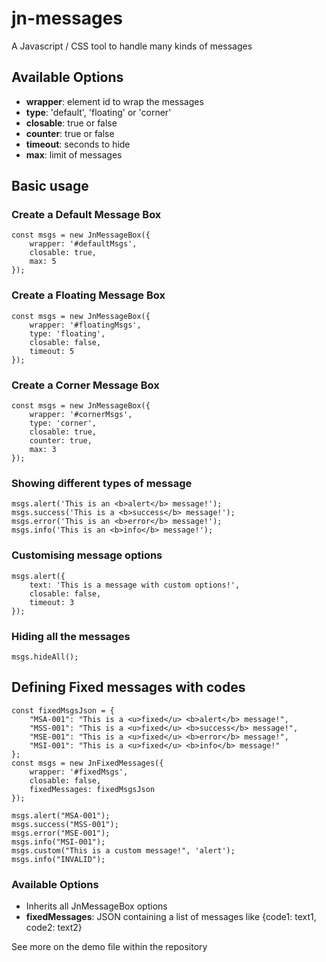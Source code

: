 # jn-messages
A Javascript / CSS tool to handle many kinds of messages

## Available Options
- **wrapper**: element id to wrap the messages
- **type**: 'default', 'floating' or 'corner'
- **closable**: true or false
- **counter**: true or false
- **timeout**: seconds to hide
- **max**: limit of messages

## Basic usage

### Create a Default Message Box
```
const msgs = new JnMessageBox({
    wrapper: '#defaultMsgs', 
    closable: true, 
    max: 5
});
```

### Create a Floating Message Box
```
const msgs = new JnMessageBox({
    wrapper: '#floatingMsgs', 
    type: 'floating', 
    closable: false, 
    timeout: 5
});
```

### Create a Corner Message Box
```
const msgs = new JnMessageBox({
    wrapper: '#cornerMsgs', 
    type: 'corner', 
    closable: true,
    counter: true, 
    max: 3
});
```

### Showing different types of message
```
msgs.alert('This is an <b>alert</b> message!');
msgs.success('This is a <b>success</b> message!');
msgs.error('This is an <b>error</b> message!');
msgs.info('This is an <b>info</b> message!');
```

### Customising message options
```
msgs.alert({
    text: 'This is a message with custom options!',
    closable: false,
    timeout: 3
});
```

### Hiding all the messages
```
msgs.hideAll();
```

## Defining Fixed messages with codes
```
const fixedMsgsJson = {
    "MSA-001": "This is a <u>fixed</u> <b>alert</b> message!",
    "MSS-001": "This is a <u>fixed</u> <b>success</b> message!",
    "MSE-001": "This is a <u>fixed</u> <b>error</b> message!",
    "MSI-001": "This is a <u>fixed</u> <b>info</b> message!"
};
const msgs = new JnFixedMessages({
    wrapper: '#fixedMsgs', 
    closable: false, 
    fixedMessages: fixedMsgsJson
});

msgs.alert("MSA-001");
msgs.success("MSS-001");
msgs.error("MSE-001");
msgs.info("MSI-001");
msgs.custom("This is a custom message!", 'alert');
msgs.info("INVALID");
```

### Available Options
- Inherits all JnMessageBox options
- **fixedMessages**: JSON containing a list of messages like {code1: text1, code2: text2}

See more on the demo file within the repository
